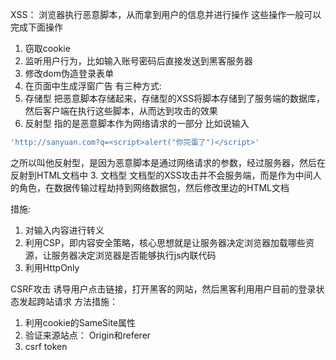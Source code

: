 XSS： 浏览器执行恶意脚本，从而拿到用户的信息并进行操作
这些操作一般可以完成下面操作
1. 窃取cookie
2. 监听用户行为，比如输入账号密码后直接发送到黑客服务器
3. 修改dom伪造登录表单
4. 在页面中生成浮窗广告
有三种方式:
1. 存储型
  把恶意脚本存储起来，存储型的XSS将脚本存储到了服务端的数据库，然后客户端在执行这些脚本，从而达到攻击的效果
2. 反射型
  指的是恶意脚本作为网络请求的一部分
  比如说输入
```js
'http://sanyuan.com?q=<script>alert("你完蛋了")</script>'
```
之所以叫他反射型，是因为恶意脚本是通过网络请求的参数，经过服务器，然后在反射到HTML文档中
3. 文档型
文档型的XSS攻击并不会服务端，而是作为中间人的角色，在数据传输过程劫持到网络数据包，然后修改里边的HTML文档

措施:
1. 对输入内容进行转义
2. 利用CSP，即内容安全策略，核心思想就是让服务器决定浏览器加载哪些资源，让服务器决定浏览器是否能够执行js内联代码
3. 利用HttpOnly

CSRF攻击
诱导用户点击链接，打开黑客的网站，然后黑客利用用户目前的登录状态发起跨站请求
方法措施：
1. 利用cookie的SameSite属性
2. 验证来源站点： Origin和referer
3. csrf token